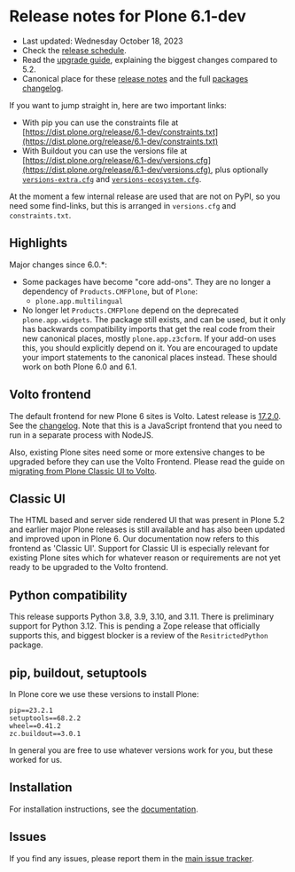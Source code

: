 # Release notes for Plone 6.1-dev

* Last updated: Wednesday October 18, 2023
* Check the [release schedule](https://plone.org/download/release-schedule).
* Read the [upgrade guide](https://6.docs.plone.org/upgrade/index.html), explaining the biggest changes compared to 5.2.
* Canonical place for these [release notes](https://dist.plone.org/release/6.1-dev/RELEASE-NOTES.md) and the full [packages changelog](https://dist.plone.org/release/6.1-dev/changelog.txt).

If you want to jump straight in, here are two important links:

* With pip you can use the constraints file at [https://dist.plone.org/release/6.1-dev/constraints.txt](https://dist.plone.org/release/6.1-dev/constraints.txt)
* With Buildout you can use the versions file at [https://dist.plone.org/release/6.1-dev/versions.cfg](https://dist.plone.org/release/6.1-dev/versions.cfg), plus optionally [`versions-extra.cfg`](https://dist.plone.org/release/6.1-dev/versions-extra.cfg) and [`versions-ecosystem.cfg`](https://dist.plone.org/release/6.1-dev/versions-ecosystem.cfg).

At the moment a few internal release are used that are not on PyPI, so you need some find-links, but this is arranged in `versions.cfg` and `constraints.txt`.


## Highlights

Major changes since 6.0.*:

* Some packages have become "core add-ons".  They are no longer a dependency of `Products.CMFPlone`, but of `Plone`:
  * `plone.app.multilingual`
* No longer let `Products.CMFPlone` depend on the deprecated `plone.app.widgets`.
  The package still exists, and can be used, but it only has backwards compatibility imports that get the real code from their new canonical places, mostly `plone.app.z3cform`.
  If your add-on uses this, you should explicitly depend on it.
  You are encouraged to update your import statements to the canonical places instead.  These should work on both Plone 6.0 and 6.1.


## Volto frontend

The default frontend for new Plone 6 sites is Volto. Latest release is [17.2.0](https://www.npmjs.com/package/@plone/volto/v/17.2.0).  See the [changelog](https://github.com/plone/volto/blob/17.2.0/CHANGELOG.md).
Note that this is a JavaScript frontend that you need to run in a separate process with NodeJS.

Also, existing Plone sites need some or more extensive changes to be upgraded before they can use the Volto Frontend. Please read the guide on [migrating from Plone Classic UI to Volto](https://6.docs.plone.org/backend/upgrading/version-specific-migration/migrate-to-volto.html).


## Classic UI

The HTML based and server side rendered UI that was present in Plone 5.2 and earlier major Plone releases is still available and has also been updated and improved upon in Plone 6.  Our documentation now refers to this frontend as 'Classic UI'.  Support for Classic UI is especially relevant for existing Plone sites which for whatever reason or requirements are not yet ready to be upgraded to the Volto frontend.


## Python compatibility

This release supports Python 3.8, 3.9, 3.10, and 3.11.
There is preliminary support for Python 3.12.  This is pending a Zope release that officially supports this, and biggest blocker is a review of the `ResitrictedPython` package.


## pip, buildout, setuptools

In Plone core we use these versions to install Plone:

```
pip==23.2.1
setuptools==68.2.2
wheel==0.41.2
zc.buildout==3.0.1
```

In general you are free to use whatever versions work for you, but these worked for us.


## Installation

For installation instructions, see the [documentation](https://6.docs.plone.org/install/index.html).


## Issues

If you find any issues, please report them in the [main issue tracker](https://github.com/plone/Products.CMFPlone/issues).
